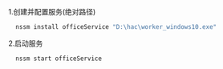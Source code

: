 1.创建并配置服务(绝对路径)
```python
  nssm install officeService "D:\hac\worker_windows10.exe"
```
2.启动服务
```python
  nssm start officeService
```
